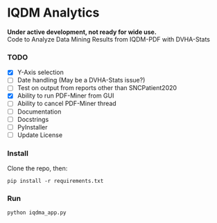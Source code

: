# IQDM Analytics
**Under active development, not ready for wide use.**  
Code to Analyze Data Mining Results from IQDM-PDF with DVHA-Stats

### TODO
- [X] Y-Axis selection
- [ ] Date handling (May be a DVHA-Stats issue?)
- [ ] Test on output from reports other than SNCPatient2020
- [X] Ability to run PDF-Miner from GUI
- [ ] Ability to cancel PDF-Miner thread  
- [ ] Documentation
- [ ] Docstrings  
- [ ] PyInstaller
- [ ] Update License

### Install
Clone the repo, then:
```
pip install -r requirements.txt
```

### Run
```
python iqdma_app.py
```